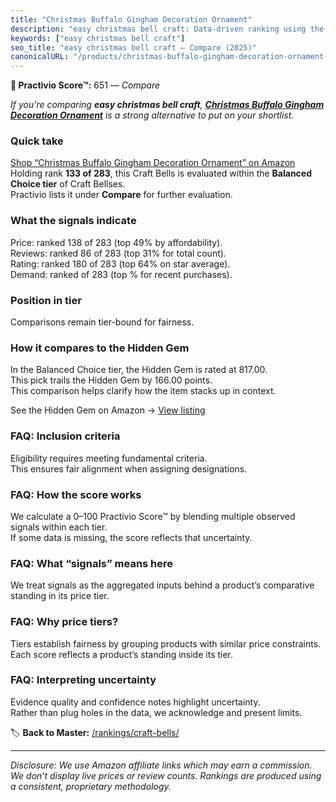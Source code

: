 ```yaml
---
title: "Christmas Buffalo Gingham Decoration Ornament"
description: "easy christmas bell craft: Data-driven ranking using the Practivio Score™. Positioned by quality, value, demand, findability, momentum."
keywords: ["easy christmas bell craft"]
seo_title: "easy christmas bell craft — Compare (2025)"
canonicalURL: "/products/christmas-buffalo-gingham-decoration-ornament-B09FSL4FB2/"
---
```


**🛒 Practivio Score™:** 651 — _Compare_


*If you're comparing **easy christmas bell craft**, **[Christmas Buffalo Gingham Decoration Ornament](https://www.amazon.com/dp/B09FSL4FB2?tag=practivio-20)** is a strong alternative to put on your shortlist.*
### Quick take
[Shop “Christmas Buffalo Gingham Decoration Ornament” on Amazon](https://www.amazon.com/dp/B09FSL4FB2?tag=practivio-20)
Holding rank **133 of 283**, this Craft Bells is evaluated within the **Balanced Choice tier** of Craft Bellses.  
Practivio lists it under **Compare** for further evaluation.

### What the signals indicate
Price: ranked 138 of 283 (top 49% by affordability).  
Reviews: ranked 86 of 283 (top 31% for total count).  
Rating: ranked 180 of 283 (top 64% on star average).  
Demand: ranked  of 283 (top % for recent purchases).

### Position in tier
Comparisons remain tier-bound for fairness.

### How it compares to the Hidden Gem
In the Balanced Choice tier, the Hidden Gem is rated at 817.00.  
This pick trails the Hidden Gem by 166.00 points.  
This comparison helps clarify how the item stacks up in context.  

See the Hidden Gem on Amazon → [View listing](https://www.amazon.com/dp/B07TD2F5PG?tag=practivio-20)

### FAQ: Inclusion criteria
Eligibility requires meeting fundamental criteria.  
This ensures fair alignment when assigning designations.

### FAQ: How the score works
We calculate a 0–100 Practivio Score™ by blending multiple observed signals within each tier.  
If some data is missing, the score reflects that uncertainty.

### FAQ: What “signals” means here
We treat signals as the aggregated inputs behind a product’s comparative standing in its price tier.

### FAQ: Why price tiers?
Tiers establish fairness by grouping products with similar price constraints.  
Each score reflects a product’s standing inside its tier.

### FAQ: Interpreting uncertainty
Evidence quality and confidence notes highlight uncertainty.  
Rather than plug holes in the data, we acknowledge and present limits.

<!-- Missing template for Compare/CompareWithinPriceClass -->


🏷️ **Back to Master:** [/rankings/craft-bells/](/rankings/craft-bells/)

---
_Disclosure: We use Amazon affiliate links which may earn a commission. We don’t display live prices or review counts. Rankings are produced using a consistent, proprietary methodology._
